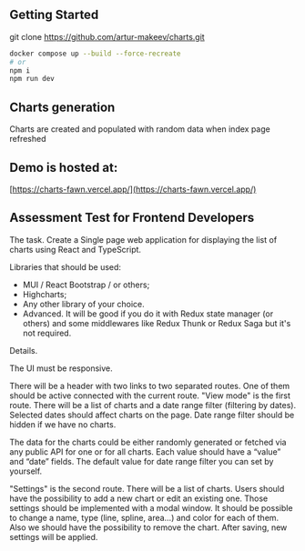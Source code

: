 ## Getting Started

git clone https://github.com/artur-makeev/charts.git

```bash
docker compose up --build --force-recreate
# or
npm i
npm run dev
```

## Charts generation

Charts are created and populated with random data when index page refreshed

## Demo is hosted at:

[https://charts-fawn.vercel.app/](https://charts-fawn.vercel.app/)

## Assessment Test for Frontend Developers
The task. Create a Single page web application for displaying the list of charts using React and
TypeScript.

Libraries that should be used:
- MUI / React Bootstrap / or others;
- Highcharts;
- Any other library of your choice.
- Advanced. It will be good if you do it with Redux state manager (or others) and some
middlewares like Redux Thunk or Redux Saga but it's not required.

Details.

The UI must be responsive.

There will be a header with two links to two separated routes. One of them should be active
connected with the current route.
"View mode" is the first route. There will be a list of charts and a date range filter (filtering by
dates). Selected dates should affect charts on the page. Date range filter should be hidden if we
have no charts.

The data for the charts could be either randomly generated or fetched via any public API for one
or for all charts. Each value should have a “value” and “date” fields. The default value for date
range filter you can set by yourself.

"Settings" is the second route. There will be a list of charts. Users should have the possibility to
add a new chart or edit an existing one. Those settings should be implemented with a modal
window. It should be possible to change a name, type (line, spline, area…) and color for each of
them. Also we should have the possibility to remove the chart. After saving, new settings will be
applied.
